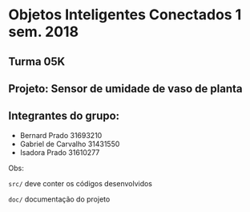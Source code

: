 # Objetos Inteligentes Conectados 1 sem. 2018

## Turma 05K
## Projeto: Sensor de umidade de vaso de planta 
## Integrantes do grupo:

* Bernard Prado       31693210
* Gabriel de Carvalho 31431550 
* Isadora Prado       31610277

Obs:

`src/` deve conter os códigos desenvolvidos

`doc/` documentação do projeto
